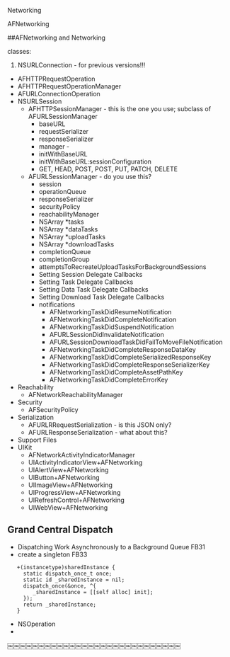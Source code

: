 
Networking

AFNetworking


##AFNetworking and Networking

classes:

1. NSURLConnection - for previous versions!!!
  * AFHTTPRequestOperation
  * AFHTTPRequestOperationManager
  * AFURLConnectionOperation
* NSURLSession
  * AFHTTPSessionManager \- this is the one you use; subclass of AFURLSessionManager
    * baseURL
    * requestSerializer
    * responseSerializer
    * manager - 
    * initWithBaseURL
    * initWithBaseURL:sessionConfiguration
    * GET, HEAD, POST, POST, PUT, PATCH, DELETE
  * AFURLSessionManager - do you use this?
    * session
    * operationQueue
    * responseSerializer
    * securityPolicy
    * reachabilityManager
    * NSArray *tasks
    * NSArray *dataTasks
    * NSArray *uploadTasks
    * NSArray *downloadTasks
    * completionQueue
    * completionGroup
    * attemptsToRecreateUploadTasksForBackgroundSessions
    * Setting Session Delegate Callbacks                        
    * Setting Task Delegate Callbacks                            
    * Setting Data Task Delegate Callbacks                        
    * Setting Download Task Delegate Callbacks                        
    * notifications
      * AFNetworkingTaskDidResumeNotification
      * AFNetworkingTaskDidCompleteNotification
      * AFNetworkingTaskDidSuspendNotification
      * AFURLSessionDidInvalidateNotification
      * AFURLSessionDownloadTaskDidFailToMoveFileNotification
      * AFNetworkingTaskDidCompleteResponseDataKey
      * AFNetworkingTaskDidCompleteSerializedResponseKey
      * AFNetworkingTaskDidCompleteResponseSerializerKey
      * AFNetworkingTaskDidCompleteAssetPathKey
      * AFNetworkingTaskDidCompleteErrorKey
* Reachability
  * AFNetworkReachabilityManager
* Security
  * AFSecurityPolicy
* Serialization
  * AFURLRRequestSerialization - is this JSON only?
  * AFURLResponseSerialization - what about this? 
* Support Files
* UIKit
  * AFNetworkActivityIndicatorManager
  * UIActivityIndicatorView+AFNetworking
  * UIAlertView+AFNetworking
  * UIButton+AFNetworking
  * UIImageView+AFNetworking
  * UIProgressView+AFNetworking
  * UIRefreshControl+AFNetworking
  * UIWebView+AFNetworking


## Grand Central Dispatch
  - Dispatching Work Asynchronously to a Background Queue FB31
  - create a singleton FB33

```  
   +(instancetype)sharedInstance { 
     static dispatch_once_t once; 
     static id _sharedInstance = nil; 
     dispatch_once(&once, ^{
        _sharedInstance = [[self alloc] init]; 
     });
     return _sharedInstance; 
   }
```
   - NSOperation
   - 

￼￼￼￼￼￼￼￼￼￼￼￼￼￼￼￼￼￼￼￼￼￼￼￼￼￼￼￼
